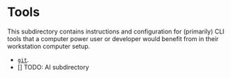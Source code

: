 # Tools

This subdirectory contains instructions and configuration for (primarily) CLI tools that a computer power user or developer would benefit from in their workstation computer setup.

- [`git`](./git/README.md).
- [] TODO: AI subdirectory

